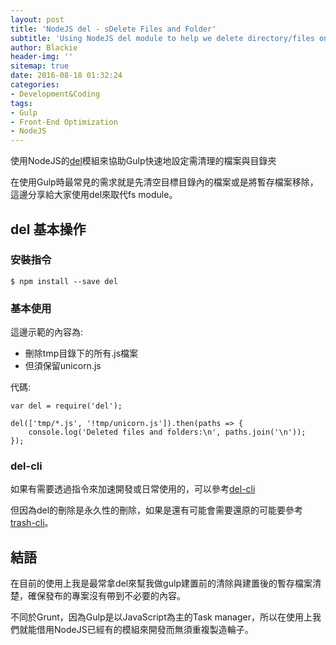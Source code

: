 ```yaml
---
layout: post
title: 'NodeJS del - sDelete Files and Folder'
subtitle: 'Using NodeJS del module to help we delete directory/files on Gulp'
author: Blackie
header-img: ''
sitemap: true
date: 2016-08-18 01:32:24
categories: 
- Development&Coding
tags:
- Gulp
- Front-End Optimization
- NodeJS 
---
```


使用NodeJS的[del](https://www.npmjs.com/package/del)模組來協助Gulp快速地設定需清理的檔案與目錄夾

<!-- More -->

在使用Gulp時最常見的需求就是先清空目標目錄內的檔案或是將暫存檔案移除，這邊分享給大家使用del來取代fs module。

## del 基本操作 ##

### 安裝指令 ###

	$ npm install --save del

### 基本使用 ###

這邊示範的內容為:

- 刪除tmp目錄下的所有.js檔案
- 但須保留unicorn.js

代碼:

	var del = require('del');
	 
	del(['tmp/*.js', '!tmp/unicorn.js']).then(paths => {
	    console.log('Deleted files and folders:\n', paths.join('\n'));
	});


### del-cli ###

如果有需要透過指令來加速開發或日常使用的，可以參考[del-cli](https://github.com/sindresorhus/del-cli)

但因為del的刪除是永久性的刪除，如果是還有可能會需要還原的可能要參考[trash-cli](https://github.com/sindresorhus/trash-cli)。

## 結語 ##

在目前的使用上我是最常拿del來幫我做gulp建置前的清除與建置後的暫存檔案清楚，確保發布的專案沒有帶到不必要的內容。

不同於Grunt，因為Gulp是以JavaScript為主的Task manager，所以在使用上我們就能借用NodeJS已經有的模組來開發而無須重複製造輪子。